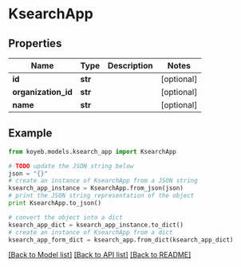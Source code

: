 # KsearchApp


## Properties
Name | Type | Description | Notes
------------ | ------------- | ------------- | -------------
**id** | **str** |  | [optional] 
**organization_id** | **str** |  | [optional] 
**name** | **str** |  | [optional] 

## Example

```python
from koyeb.models.ksearch_app import KsearchApp

# TODO update the JSON string below
json = "{}"
# create an instance of KsearchApp from a JSON string
ksearch_app_instance = KsearchApp.from_json(json)
# print the JSON string representation of the object
print KsearchApp.to_json()

# convert the object into a dict
ksearch_app_dict = ksearch_app_instance.to_dict()
# create an instance of KsearchApp from a dict
ksearch_app_form_dict = ksearch_app.from_dict(ksearch_app_dict)
```
[[Back to Model list]](../README.md#documentation-for-models) [[Back to API list]](../README.md#documentation-for-api-endpoints) [[Back to README]](../README.md)


